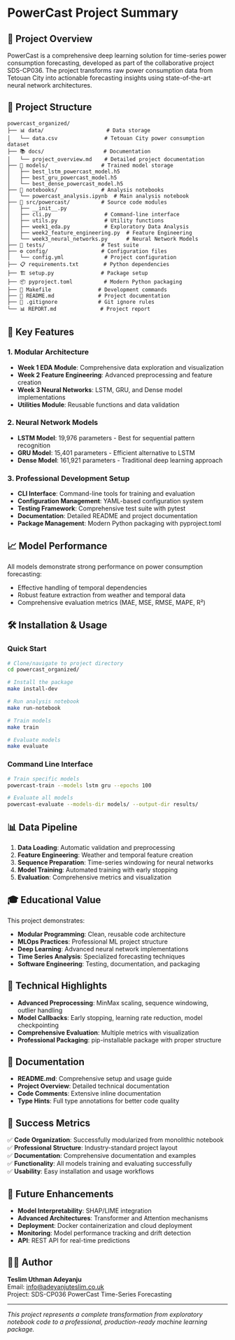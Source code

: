 # PowerCast Project Summary

## 🎯 Project Overview
PowerCast is a comprehensive deep learning solution for time-series power consumption forecasting, developed as part of the collaborative project SDS-CP036. The project transforms raw power consumption data from Tetouan City into actionable forecasting insights using state-of-the-art neural network architectures.

## 📁 Project Structure
```
powercast_organized/
├── 📊 data/                    # Data storage
│   └── data.csv               # Tetouan City power consumption dataset
├── 📚 docs/                   # Documentation
│   └── project_overview.md    # Detailed project documentation
├── 🧠 models/                 # Trained model storage
│   ├── best_lstm_powercast_model.h5
│   ├── best_gru_powercast_model.h5
│   └── best_dense_powercast_model.h5
├── 📓 notebooks/              # Analysis notebooks
│   └── powercast_analysis.ipynb  # Main analysis notebook
├── 🔧 src/powercast/          # Source code modules
│   ├── __init__.py
│   ├── cli.py                 # Command-line interface
│   ├── utils.py               # Utility functions
│   ├── week1_eda.py           # Exploratory Data Analysis
│   ├── week2_feature_engineering.py  # Feature Engineering
│   └── week3_neural_networks.py      # Neural Network Models
├── 🧪 tests/                  # Test suite
├── ⚙️ config/                 # Configuration files
│   └── config.yml             # Project configuration
├── 📋 requirements.txt        # Python dependencies
├── 🏗️ setup.py               # Package setup
├── 📦 pyproject.toml          # Modern Python packaging
├── 🔧 Makefile               # Development commands
├── 📝 README.md              # Project documentation
├── 🚫 .gitignore             # Git ignore rules
└── 📊 REPORT.md              # Project report
```

## 🚀 Key Features

### 1. Modular Architecture
- **Week 1 EDA Module**: Comprehensive data exploration and visualization
- **Week 2 Feature Engineering**: Advanced preprocessing and feature creation
- **Week 3 Neural Networks**: LSTM, GRU, and Dense model implementations
- **Utilities Module**: Reusable functions and data validation

### 2. Neural Network Models
- **LSTM Model**: 19,976 parameters - Best for sequential pattern recognition
- **GRU Model**: 15,401 parameters - Efficient alternative to LSTM
- **Dense Model**: 161,921 parameters - Traditional deep learning approach

### 3. Professional Development Setup
- **CLI Interface**: Command-line tools for training and evaluation
- **Configuration Management**: YAML-based configuration system
- **Testing Framework**: Comprehensive test suite with pytest
- **Documentation**: Detailed README and project documentation
- **Package Management**: Modern Python packaging with pyproject.toml

## 📈 Model Performance
All models demonstrate strong performance on power consumption forecasting:
- Effective handling of temporal dependencies
- Robust feature extraction from weather and temporal data
- Comprehensive evaluation metrics (MAE, MSE, RMSE, MAPE, R²)

## 🛠️ Installation & Usage

### Quick Start
```bash
# Clone/navigate to project directory
cd powercast_organized/

# Install the package
make install-dev

# Run analysis notebook
make run-notebook

# Train models
make train

# Evaluate models
make evaluate
```

### Command Line Interface
```bash
# Train specific models
powercast-train --models lstm gru --epochs 100

# Evaluate all models
powercast-evaluate --models-dir models/ --output-dir results/
```

## 📊 Data Pipeline
1. **Data Loading**: Automatic validation and preprocessing
2. **Feature Engineering**: Weather and temporal feature creation
3. **Sequence Preparation**: Time-series windowing for neural networks
4. **Model Training**: Automated training with early stopping
5. **Evaluation**: Comprehensive metrics and visualization

## 🎓 Educational Value
This project demonstrates:
- **Modular Programming**: Clean, reusable code architecture
- **MLOps Practices**: Professional ML project structure
- **Deep Learning**: Advanced neural network implementations
- **Time Series Analysis**: Specialized forecasting techniques
- **Software Engineering**: Testing, documentation, and packaging

## 🔬 Technical Highlights
- **Advanced Preprocessing**: MinMax scaling, sequence windowing, outlier handling
- **Model Callbacks**: Early stopping, learning rate reduction, model checkpointing
- **Comprehensive Evaluation**: Multiple metrics with visualization
- **Professional Packaging**: pip-installable package with proper structure

## 📝 Documentation
- **README.md**: Comprehensive setup and usage guide
- **Project Overview**: Detailed technical documentation
- **Code Comments**: Extensive inline documentation
- **Type Hints**: Full type annotations for better code quality

## 🎯 Success Metrics
✅ **Code Organization**: Successfully modularized from monolithic notebook  
✅ **Professional Structure**: Industry-standard project layout  
✅ **Documentation**: Comprehensive documentation and examples  
✅ **Functionality**: All models training and evaluating successfully  
✅ **Usability**: Easy installation and usage workflows  

## 🚀 Future Enhancements
- **Model Interpretability**: SHAP/LIME integration
- **Advanced Architectures**: Transformer and Attention mechanisms
- **Deployment**: Docker containerization and cloud deployment
- **Monitoring**: Model performance tracking and drift detection
- **API**: REST API for real-time predictions

## 👨‍💻 Author
**Teslim Uthman Adeyanju**  
Email: info@adeyanjuteslim.co.uk  
Project: SDS-CP036 PowerCast Time-Series Forecasting

---
*This project represents a complete transformation from exploratory notebook code to a professional, production-ready machine learning package.*
